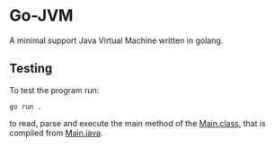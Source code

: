 # Go-JVM

A minimal support Java Virtual Machine written in golang.

## Testing
To test the program run:
```console
go run .
```
to read, parse and execute the main method of the [Main.class](sources/Main.class), that is compiled from [Main.java](sources/Main.java).

